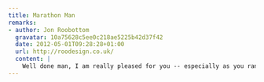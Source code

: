 ```yaml
---
title: Marathon Man
remarks:
- author: Jon Roobottom
  gravatar: 10a75628c5ee0c218ae5225b42d37f42
  date: 2012-05-01T09:28:28+01:00
  url: http://roodesign.co.uk/
  content: |
    Well done man, I am really pleased for you -- especially as you ran the whole distance. I think this earns you 3.4 seconds of smug satisfaction.
---
```

